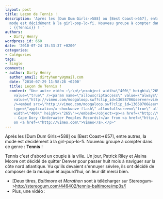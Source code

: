 ```yaml
---
layout: post
title: Leçon de Tennis !
description: 'Après les [Dum Dum Girls->588] ou [Best Coast->657], entre autres, la
  mode est décidément à la girl-pop-lo-fi. Nouveau groupe à compter dans ce genre
  : {{Tennis}} ! '
authors:
  - Dirty Henry
wordpress_id: 660
date: '2010-07-24 15:33:37 +0200'
categories:
- Catégories
tags:
- Single
comments:
- author: Dirty Henry
  author_email: dirtyhenry@gmail.com
  date: '2010-07-29 11:58:28 +0200'
  title: Leçon de Tennis !
  content: "Une autre vidéo :\r\n\r\n<object width=\"400\" height=\"265\"><param name=\"allowfullscreen\"
    value=\"true\" /><param name=\"allowscriptaccess\" value=\"always\" /><param name=\"movie\"
    value=\"http://vimeo.com/moogaloop.swf?clip_id=13658706&server=vimeo.com&show_title=1&show_byline=1&show_portrait=0&color=&fullscreen=1\"
    /><embed src=\"http://vimeo.com/moogaloop.swf?clip_id=13658706&server=vimeo.com&show_title=1&show_byline=1&show_portrait=0&color=&fullscreen=1\"
    type=\"application/x-shockwave-flash\" allowfullscreen=\"true\" allowscriptaccess=\"always\"
    width=\"400\" height=\"265\"></embed></object><p><a href=\"http://vimeo.com/13658706\">Tennis
    - Cape Dory (Underwater Peoples Records)</a> from <a href=\"http://vimeo.com/user3354544\">RichsLaw</a>
    on <a href=\"http://vimeo.com\">Vimeo</a>.</p>"
---
```

Après les [Dum Dum Girls->588] ou [Best Coast->657], entre autres, la mode est décidément à la girl-pop-lo-fi. Nouveau groupe à compter dans ce genre : __Tennis__ ! 

Tennis c'est d'abord un couple à la ville. Un jour, Patrick Riley et Alaina Moore ont décidé de quitter Denver pour passer huit mois à naviguer sur la côte nord atlantique. Vu qu'ils devaient s'ennuyer sévère, ils ont décidé de composer de la musique et aujourd'hui, on leur dit merci bien.

- [Deux titres, *Baltimore* et *Marathon* sont à télécharger sur Stereogum->http://stereogum.com/446402/tennis-baltimore/mp3s/]
- Plus, une vidéo :

<object width="500" height="375"><param name="allowfullscreen" value="true" /><param name="allowscriptaccess" value="always" /><param name="movie" value="http://vimeo.com/moogaloop.swf?clip_id=13010675&amp;server=vimeo.com&amp;show_title=1&amp;show_byline=0&amp;show_portrait=0&amp;color=ff0179&amp;fullscreen=1" /><embed src="http://vimeo.com/moogaloop.swf?clip_id=13010675&amp;server=vimeo.com&amp;show_title=1&amp;show_byline=0&amp;show_portrait=0&amp;color=ff0179&amp;fullscreen=1" type="application/x-shockwave-flash" allowfullscreen="true" allowscriptaccess="always" width="500" height="375"></embed></object>
